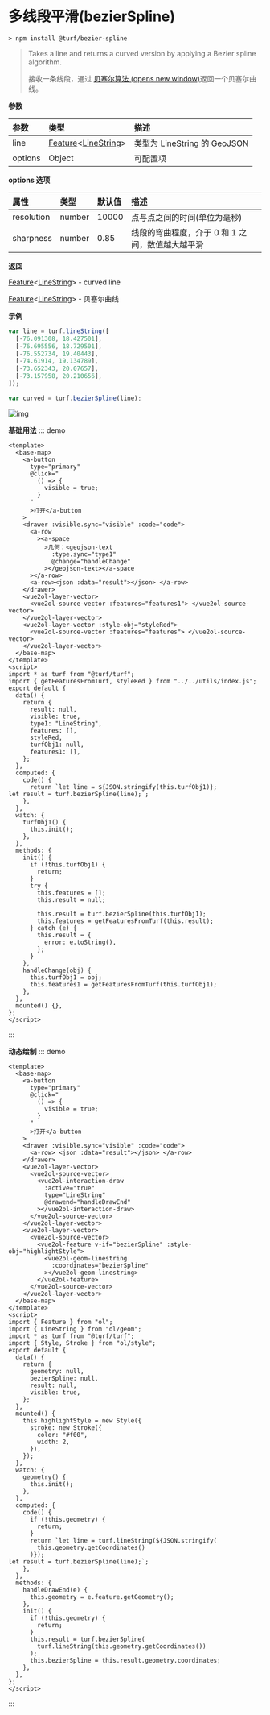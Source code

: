 # 多线段平滑(bezierSpline)

```
> npm install @turf/bezier-spline
```

> Takes a line and returns a curved version by applying a Bezier spline algorithm.
>
> 接收一条线段，通过 [贝塞尔算法 (opens new window)](https://baike.baidu.com/item/贝塞尔曲线算法/4095155?fromtitle=贝塞尔算法&fromid=18248630&fr=aladdin)返回一个贝塞尔曲线。

**参数**

| 参数    | 类型                                                                                 | 描述                         |
| :------ | :----------------------------------------------------------------------------------- | :--------------------------- |
| line    | [Feature](../other/type.html#feature)\<[LineString](../other/type.html#linestring)\> | 类型为 LineString 的 GeoJSON |
| options | Object                                                                               | 可配置项                     |

**options 选项**

| 属性       | 类型   | 默认值 | 描述                                             |
| :--------- | :----- | :----- | :----------------------------------------------- |
| resolution | number | 10000  | 点与点之间的时间(单位为毫秒)                     |
| sharpness  | number | 0.85   | 线段的弯曲程度，介于 0 和 1 之间，数值越大越平滑 |

**返回**

[Feature](../other/type.html#feature)\<[LineString](../other/type.html#linestring)\> - curved line

[Feature](../other/type.html#feature)\<[LineString](../other/type.html#linestring)\> - 贝塞尔曲线

**示例**

```js
var line = turf.lineString([
  [-76.091308, 18.427501],
  [-76.695556, 18.729501],
  [-76.552734, 19.40443],
  [-74.61914, 19.134789],
  [-73.652343, 20.07657],
  [-73.157958, 20.210656],
]);

var curved = turf.bezierSpline(line);
```

![img](https://pzy-images.oss-cn-hangzhou.aliyuncs.com/img/bezierSpline.881bcfab.webp)

**基础用法**
::: demo

```vue
<template>
  <base-map>
    <a-button
      type="primary"
      @click="
        () => {
          visible = true;
        }
      "
      >打开</a-button
    >
    <drawer :visible.sync="visible" :code="code">
      <a-row
        ><a-space
          >几何：<geojson-text
            :type.sync="type1"
            @change="handleChange"
          ></geojson-text></a-space
      ></a-row>
      <a-row><json :data="result"></json> </a-row>
    </drawer>
    <vue2ol-layer-vector>
      <vue2ol-source-vector :features="features1"> </vue2ol-source-vector>
    </vue2ol-layer-vector>
    <vue2ol-layer-vector :style-obj="styleRed">
      <vue2ol-source-vector :features="features"> </vue2ol-source-vector>
    </vue2ol-layer-vector>
  </base-map>
</template>
<script>
import * as turf from "@turf/turf";
import { getFeaturesFromTurf, styleRed } from "../../utils/index.js";
export default {
  data() {
    return {
      result: null,
      visible: true,
      type1: "LineString",
      features: [],
      styleRed,
      turfObj1: null,
      features1: [],
    };
  },
  computed: {
    code() {
      return `let line = ${JSON.stringify(this.turfObj1)};
let result = turf.bezierSpline(line);`;
    },
  },
  watch: {
    turfObj1() {
      this.init();
    },
  },
  methods: {
    init() {
      if (!this.turfObj1) {
        return;
      }
      try {
        this.features = [];
        this.result = null;

        this.result = turf.bezierSpline(this.turfObj1);
        this.features = getFeaturesFromTurf(this.result);
      } catch (e) {
        this.result = {
          error: e.toString(),
        };
      }
    },
    handleChange(obj) {
      this.turfObj1 = obj;
      this.features1 = getFeaturesFromTurf(this.turfObj1);
    },
  },
  mounted() {},
};
</script>
```

:::

**动态绘制**
::: demo

```vue
<template>
  <base-map>
    <a-button
      type="primary"
      @click="
        () => {
          visible = true;
        }
      "
      >打开</a-button
    >
    <drawer :visible.sync="visible" :code="code">
      <a-row> <json :data="result"></json> </a-row>
    </drawer>
    <vue2ol-layer-vector>
      <vue2ol-source-vector>
        <vue2ol-interaction-draw
          :active="true"
          type="LineString"
          @drawend="handleDrawEnd"
        ></vue2ol-interaction-draw>
      </vue2ol-source-vector>
    </vue2ol-layer-vector>
    <vue2ol-layer-vector>
      <vue2ol-source-vector>
        <vue2ol-feature v-if="bezierSpline" :style-obj="highlightStyle">
          <vue2ol-geom-linestring
            :coordinates="bezierSpline"
          ></vue2ol-geom-linestring>
        </vue2ol-feature>
      </vue2ol-source-vector>
    </vue2ol-layer-vector>
  </base-map>
</template>
<script>
import { Feature } from "ol";
import { LineString } from "ol/geom";
import * as turf from "@turf/turf";
import { Style, Stroke } from "ol/style";
export default {
  data() {
    return {
      geometry: null,
      bezierSpline: null,
      result: null,
      visible: true,
    };
  },
  mounted() {
    this.highlightStyle = new Style({
      stroke: new Stroke({
        color: "#f00",
        width: 2,
      }),
    });
  },
  watch: {
    geometry() {
      this.init();
    },
  },
  computed: {
    code() {
      if (!this.geometry) {
        return;
      }
      return `let line = turf.lineString(${JSON.stringify(
        this.geometry.getCoordinates()
      )});
let result = turf.bezierSpline(line);`;
    },
  },
  methods: {
    handleDrawEnd(e) {
      this.geometry = e.feature.getGeometry();
    },
    init() {
      if (!this.geometry) {
        return;
      }
      this.result = turf.bezierSpline(
        turf.lineString(this.geometry.getCoordinates())
      );
      this.bezierSpline = this.result.geometry.coordinates;
    },
  },
};
</script>
```

:::
